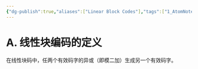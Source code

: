 ```yaml
---
{"dg-publish":true,"aliases":["Linear Block Codes"],"tags":["1_AtomNote"],"number headings":"auto, first-level 1, max 6, A.1.","Created-Date":"2024-04-06 11:14:39","Modified-Date":"2024-04-18 11:53:19","permalink":"/A01_Lessons/Ab05_计算机通信与网络/线性块编码/","dgPassFrontmatter":true}
---
```





# A. 线性块编码的定义


在线性块码中，任两个有效码字的异或（即模二加）生成另一个有效码字。



